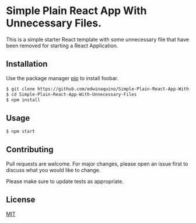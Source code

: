 # Simple Plain React App With Unnecessary Files.

This is a simple starter React template with some unnecessary file that have been removed for starting a React Application.

## Installation

Use the package manager [pip](https://pip.pypa.io/en/stable/) to install foobar.

```bash
$ git clone https://github.com/edwinaquino/Simple-Plain-React-App-With-Unnecessary-Files.git
$ cd Simple-Plain-React-App-With-Unnecessary-Files
$ npm install
```

## Usage

```bash
$ npm start
```

## Contributing
Pull requests are welcome. For major changes, please open an issue first to discuss what you would like to change.

Please make sure to update tests as appropriate.

## License
[MIT](https://choosealicense.com/licenses/mit/)